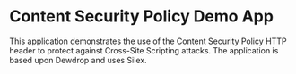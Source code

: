 # Content Security Policy Demo App

This application demonstrates the use of the Content Security Policy HTTP header to protect against Cross-Site Scripting
attacks.  The application is based upon Dewdrop and uses Silex.  
